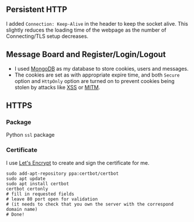 
## Persistent HTTP

I added `Connection: Keep-Alive` in the header to keep the socket alive. This slightly reduces the loading time of the webpage as the number of Connecting/TLS setup decreases.

## Message Board and Register/Login/Logout

* I used [MongoDB](https://www.mongodb.com) as my database to store cookies, users and messages. 
* The cookies are set as with appropriate expire time, and both `Secure` option and `HttpOnly` option are turned on to prevent cookies being stolen by attacks like [XSS](https://en.wikipedia.org/wiki/Cross-site_scripting) or [MITM](https://en.wikipedia.org/wiki/Man-in-the-middle_attack).

## HTTPS

### Package

Python `ssl` package

### Certificate

I use [Let's Encrypt](https://letsencrypt.org) to create and sign the certificate for me.

```
sudo add-apt-repository ppa:certbot/certbot
sudo apt update
sudo apt install certbot
certbot certonly
# fill in requested fields
# leave 80 port open for validation
# (it needs to check that you own the server with the correspond domain name)
# Done!
```
